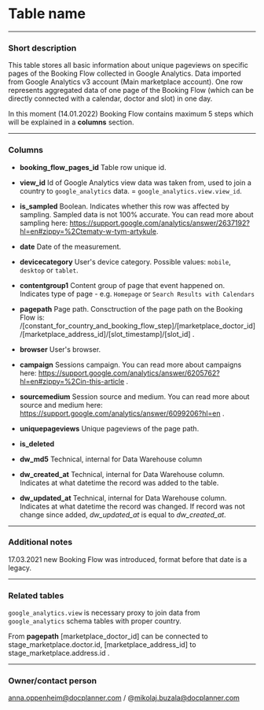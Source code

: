 # Table name

---
### Short description

This table stores all basic information about unique pageviews on specific pages of the Booking Flow collected in Google Analytics.
Data imported from Google Analytics v3 account (Main marketplace account).
One row represents aggregated data of one page of the Booking Flow (which can be directly connected with a calendar, doctor and slot) in one day.

In this moment (14.01.2022) Booking Flow contains maximum 5 steps which will be explained in a **columns** section.


---
### Columns

* **booking_flow_pages_id**
Table row unique id.


* **view_id**
Id of Google Analytics view data was taken from, used to join a country to `google_analytics` data. = `google_analytics.view.view_id`.


* **is_sampled**
Boolean. Indicates whether this row was affected by sampling. Sampled data is not 100% accurate. You can read more about sampling here: https://support.google.com/analytics/answer/2637192?hl=en#zippy=%2Ctematy-w-tym-artykule.


* **date**
Date of the measurement.


* **devicecategory**
User's device category. Possible values: `mobile`, `desktop` or `tablet`.


* **contentgroup1**
Content group of page that event happened on. Indicates type of page - e.g. `Homepage` or `Search Results with Calendars`


* **pagepath**
Page path. Consctruction of the page path on the Booking Flow is:
/[constant_for_country_and_booking_flow_step]/[marketplace_doctor_id]/[marketplace_address_id]/[slot_timestamp]/[slot_id] .


* **browser**
User's browser.


* **campaign**
Sessions campaign. You can read more about campaigns here: https://support.google.com/analytics/answer/6205762?hl=en#zippy=%2Cin-this-article .


* **sourcemedium**
Session source and medium. You can read more about source and medium here: https://support.google.com/analytics/answer/6099206?hl=en .


* **uniquepageviews**
Unique pageviews of the page path.


* **is_deleted**


* **dw_md5**
Technical, internal for Data Warehouse column


* **dw_created_at**
Technical, internal for Data Warehouse column.
Indicates at what datetime the record was added to the table.


* **dw_updated_at**
Technical, internal for Data Warehouse column.
Indicates at what datetime the record was changed.
If record was not change since added, *dw_updated_at* is equal to *dw_created_at*.

---
### Additional notes

17.03.2021 new Booking Flow was introduced, format before that date is a legacy.

---
### Related tables

`google_analytics.view` is necessary proxy to join data from `google_analytics` schema tables with proper country.

From **pagepath** [marketplace_doctor_id] can be connected to stage_marketplace.doctor.id, [marketplace_address_id] to stage_marketplace.address.id .

---
### Owner/contact person
anna.oppenheim@docplanner.com / @mikolaj.buzala@docplanner.com
